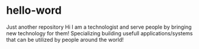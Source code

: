# hello-word
Just another repository
Hi
I am a technologist and serve people by bringing new technology for them!
Specializing building usefull applications/systems that can be utilized by people around the world!
